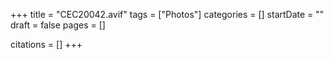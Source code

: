 +++
title = "CEC20042.avif"
tags = ["Photos"]
categories = []
startDate = ""
draft = false
pages = []

citations = []
+++
